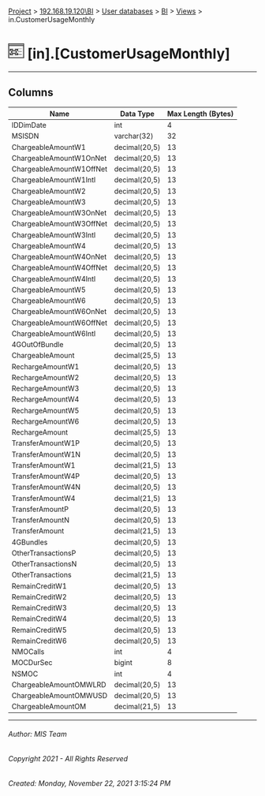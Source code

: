 #### 

[Project](../../../../index.md) > [192.168.19.120\\BI](../../../index.md) > [User databases](../../index.md) > [BI](../index.md) > [Views](Views.md) > in.CustomerUsageMonthly

# ![Views](../../../../Images/View32.png) [in].[CustomerUsageMonthly]

---

## <a name="#columns"></a>Columns

| Name | Data Type | Max Length (Bytes) |
|---|---|---|
| IDDimDate | int | 4 |
| MSISDN | varchar(32) | 32 |
| ChargeableAmountW1 | decimal(20,5) | 13 |
| ChargeableAmountW1OnNet | decimal(20,5) | 13 |
| ChargeableAmountW1OffNet | decimal(20,5) | 13 |
| ChargeableAmountW1Intl | decimal(20,5) | 13 |
| ChargeableAmountW2 | decimal(20,5) | 13 |
| ChargeableAmountW3 | decimal(20,5) | 13 |
| ChargeableAmountW3OnNet | decimal(20,5) | 13 |
| ChargeableAmountW3OffNet | decimal(20,5) | 13 |
| ChargeableAmountW3Intl | decimal(20,5) | 13 |
| ChargeableAmountW4 | decimal(20,5) | 13 |
| ChargeableAmountW4OnNet | decimal(20,5) | 13 |
| ChargeableAmountW4OffNet | decimal(20,5) | 13 |
| ChargeableAmountW4Intl | decimal(20,5) | 13 |
| ChargeableAmountW5 | decimal(20,5) | 13 |
| ChargeableAmountW6 | decimal(20,5) | 13 |
| ChargeableAmountW6OnNet | decimal(20,5) | 13 |
| ChargeableAmountW6OffNet | decimal(20,5) | 13 |
| ChargeableAmountW6Intl | decimal(20,5) | 13 |
| 4GOutOfBundle | decimal(20,5) | 13 |
| ChargeableAmount | decimal(25,5) | 13 |
| RechargeAmountW1 | decimal(20,5) | 13 |
| RechargeAmountW2 | decimal(20,5) | 13 |
| RechargeAmountW3 | decimal(20,5) | 13 |
| RechargeAmountW4 | decimal(20,5) | 13 |
| RechargeAmountW5 | decimal(20,5) | 13 |
| RechargeAmountW6 | decimal(20,5) | 13 |
| RechargeAmount | decimal(25,5) | 13 |
| TransferAmountW1P | decimal(20,5) | 13 |
| TransferAmountW1N | decimal(20,5) | 13 |
| TransferAmountW1 | decimal(21,5) | 13 |
| TransferAmountW4P | decimal(20,5) | 13 |
| TransferAmountW4N | decimal(20,5) | 13 |
| TransferAmountW4 | decimal(21,5) | 13 |
| TransferAmountP | decimal(20,5) | 13 |
| TransferAmountN | decimal(20,5) | 13 |
| TransferAmount | decimal(21,5) | 13 |
| 4GBundles | decimal(20,5) | 13 |
| OtherTransactionsP | decimal(20,5) | 13 |
| OtherTransactionsN | decimal(20,5) | 13 |
| OtherTransactions | decimal(21,5) | 13 |
| RemainCreditW1 | decimal(20,5) | 13 |
| RemainCreditW2 | decimal(20,5) | 13 |
| RemainCreditW3 | decimal(20,5) | 13 |
| RemainCreditW4 | decimal(20,5) | 13 |
| RemainCreditW5 | decimal(20,5) | 13 |
| RemainCreditW6 | decimal(20,5) | 13 |
| NMOCalls | int | 4 |
| MOCDurSec | bigint | 8 |
| NSMOC | int | 4 |
| ChargeableAmountOMWLRD | decimal(20,5) | 13 |
| ChargeableAmountOMWUSD | decimal(20,5) | 13 |
| ChargeableAmountOM | decimal(21,5) | 13 |


---

###### Author:  MIS Team

###### Copyright 2021 - All Rights Reserved

###### Created: Monday, November 22, 2021 3:15:24 PM

